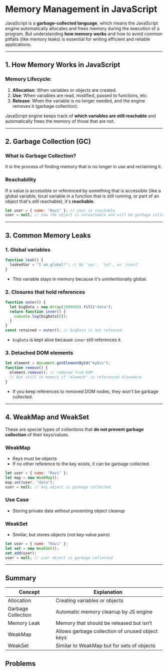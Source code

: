 # Memory Management in JavaScript

JavaScript is a **garbage-collected language**, which means the JavaScript engine automatically allocates and frees memory during the execution of a program. But understanding **how memory works** and how to avoid common pitfalls (like memory leaks) is essential for writing efficient and reliable applications.

---

## 1. How Memory Works in JavaScript

### **Memory Lifecycle:**

1. **Allocation**: When variables or objects are created.
2. **Use**: When variables are read, modified, passed to functions, etc.
3. **Release**: When the variable is no longer needed, and the engine removes it (garbage collection).

JavaScript engine keeps track of **which variables are still reachable** and automatically frees the memory of those that are not.

---

## 2. Garbage Collection (GC)

### **What is Garbage Collection?**

It is the process of finding memory that is no longer in use and reclaiming it.

### **Reachability**

If a value is accessible or referenced by something that is accessible (like a global variable, local variable in a function that is still running, or part of an object that's still reachable), it's **reachable**.

```js
let user = { name: "Ravi" }; // user is reachable
user = null; // now the object is unreachable and will be garbage collected
```

---

## 3. Common Memory Leaks

### 1. **Global variables**

```js
function leak() {
  leakedVar = "I am global!"; // No 'var', 'let', or 'const'
}
```

* This variable stays in memory because it's unintentionally global.

### 2. **Closures that hold references**

```js
function outer() {
  let bigData = new Array(1000000).fill("data");
  return function inner() {
    console.log(bigData[0]);
  }
}
const retained = outer(); // bigData is not released
```

* `bigData` is kept alive because `inner` still references it.

### 3. **Detached DOM elements**

```js
let element = document.getElementById("myDiv");
function remove() {
  element.remove(); // removed from DOM
  // But still in memory if 'element' is referenced elsewhere
}
```

* If you keep references to removed DOM nodes, they won't be garbage collected.

---

## 4. WeakMap and WeakSet

These are special types of collections that **do not prevent garbage collection** of their keys/values.

### **WeakMap**

* Keys must be objects
* If no other reference to the key exists, it can be garbage collected.

```js
let user = { name: "Ravi" };
let map = new WeakMap();
map.set(user, "data");
user = null; // key object is garbage collected
```

### **Use Case**

* Storing private data without preventing object cleanup

### **WeakSet**

* Similar, but stores objects (not key-value pairs)

```js
let user = { name: "Ravi" };
let set = new WeakSet();
set.add(user);
user = null; // user object is garbage collected
```

---

## Summary

| Concept            | Explanation                                     |
| ------------------ | ----------------------------------------------- |
| Allocation         | Creating variables or objects                   |
| Garbage Collection | Automatic memory cleanup by JS engine           |
| Memory Leak        | Memory that should be released but isn’t        |
| WeakMap            | Allows garbage collection of unused object keys |
| WeakSet            | Similar to WeakMap but for sets of objects      |

## Problems
